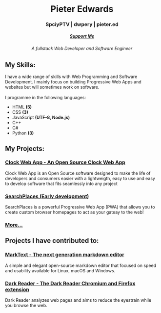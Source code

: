 <h1 align="center">Pieter Edwards</h1>
<h3 align="center">SpciyPTV | dwpery | pieter.ed</h3>
<h5 align="center"><a href="https://www.buymeacoffee.com/PieterEdwards">Support Me</a></h5>
<h6 align="center">A fullstack Web Developer and Software Engineer<br><!--<br><a href="https://spicyptv.github.io/portfolio/">Portfolio</a>--></h6>
<h2>My Skills:</h2>
<p>I have a wide range of skills with Web Programming and Software Development. I mainly focus on building Progressive Web Apps and websites but will sometimes work on software.<br><br>I programme in the following languages:</p>
<ul>
  <li>HTML <b>(5)</b></li>
  <li>CSS <b>(3)</b></li>
  <li>JavaScript <b>(UTF-8, Node.js)</b></li>
  <li>C++</li>
  <li>C#</li>
  <li>Python <b>(3)</b></li>
</ul>
<h2>My Projects: </h2>
<h3><a href="https://github.com/dwpery/ClockWebApp">Clock Web App - An Open Source Clock Web App</a></h3>
<p>Clock Web App is an Open Source software designed to make the life of developers and consumers easier with a lightweigth, easy to use and easy to develop software that fits seamlessly into any project</p>
<h3><a href="https://github.com/dwpery/SearchPlaces">SearchPlaces (Early development)</a></h3>
<p>SearchPlaces is a powerful Progressive Web App (PWA) that allows you to create custom browser homepages to act as your gateay to the web!</p>
<h3><a href="https://github.com/SpicyPTV?tab=repositories">More...</a></h3>
<h2>Projects I have contributed to:</h2>
<h3><a href="https://github.com/marktext/marktext">MarkText -  The next generation markdown editor </a></h3>
<p>A simple and elegant open-source markdown editor that focused on speed and usability available for Linux, macOS and Windows.</p>
<h3><a href="https://github.com/darkreader/darkreader">Dark Reader - The Dark Reader Chromium and Firefox extension</a></h3>
<p>Dark Reader analyzes web pages and aims to reduce the eyestrain while you browse the web.</p>
